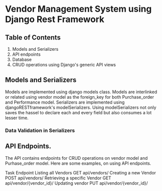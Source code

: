 # Vendor Management System using Django Rest Framework

## Table of Contents
1. Models and Serializers
2. API endpoints
3. Database
4. CRUD operations using Django's generic API views

## Models and Serializers
Models are implemented using django models class. Models are interlinked or related using vendor model as the foreign_key for both Purchase_order and Performance model. Serializers are implemented using djangoRESTframework's modelSerializers. Using modelSerializers not only saves the hassel to declare each and every field but also consumes a lot lesser time. 

### Data Validation in Serializers

## API Endpoints.
The API contains endpoints for CRUD operations on vendor model and Purhase_order model. Here are some examples, on using API endpoints.

Task                                                Endpoint
Listing all Vendors                                 GET api/vendors/
Creating a new Vendor                               POST api/vendors/
Retrieving a specific Vendor                        GET api/vendor/{vendor_id}/
Updating vendor                                     PUT api/vendor/{vendor_id}/

